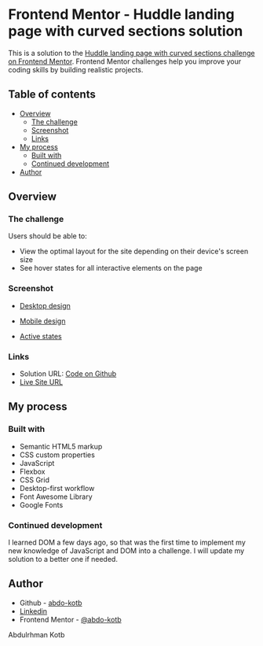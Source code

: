 # Frontend Mentor - Huddle landing page with curved sections solution

This is a solution to the [Huddle landing page with curved sections challenge on Frontend Mentor](https://www.frontendmentor.io/challenges/huddle-landing-page-with-curved-sections-5ca5ecd01e82137ec91a50f2). Frontend Mentor challenges help you improve your coding skills by building realistic projects. 

## Table of contents

- [Overview](#overview)
  - [The challenge](#the-challenge)
  - [Screenshot](#screenshot)
  - [Links](#links)
- [My process](#my-process)
  - [Built with](#built-with)
  - [Continued development](#continued-development)
- [Author](#author)

## Overview

### The challenge

Users should be able to:

- View the optimal layout for the site depending on their device's screen size
- See hover states for all interactive elements on the page

### Screenshot

- [Desktop design](https://user-images.githubusercontent.com/86558336/134560946-40c41013-d71c-416a-811b-dcc13cd95693.jpg)

- [Mobile design](https://user-images.githubusercontent.com/86558336/134561189-7de2c59d-c0b2-4841-aed5-bf8de23ebaf4.jpg)

- [Active states](https://user-images.githubusercontent.com/86558336/134561772-722f474a-79b8-4c93-ad53-b0aa55cfe65e.jpg)

### Links

- Solution URL: [Code on Github](https://github.com/abdo-kotb/huddle-landing-page-with-curved-sections)
- [Live Site URL](https://abdo-kotb.github.io/huddle-landing-page-with-curved-sections)

## My process

### Built with

- Semantic HTML5 markup
- CSS custom properties
- JavaScript
- Flexbox
- CSS Grid
- Desktop-first workflow
- Font Awesome Library
- Google Fonts

### Continued development

I learned DOM a few days ago, so that was the first time to implement my new knowledge of JavaScript and DOM into a challenge. I will update my solution to a better one if needed.

## Author

- Github - [abdo-kotb](github.com/abdo-kotb)
- [Linkedin](https://www.linkedin.com/in/abdulrhman-mohammed-5687781b5/)
- Frontend Mentor - [@abdo-kotb](https://www.frontendmentor.io/profile/abdo-kotb)

Abdulrhman Kotb
